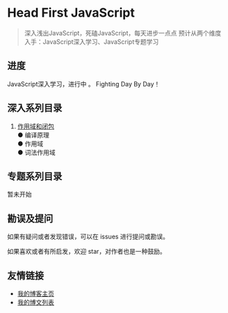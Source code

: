 # Head First JavaScript

> 深入浅出JavaScript，死磕JavaScript，每天进步一点点
> 预计从两个维度入手：JavaScript深入学习、JavaScript专题学习

## 进度
JavaScript深入学习，进行中 。
Fighting Day By Day！

## 深入系列目录
1. [作用域和闭包](https://github.com/winyuan/head-frist-javascript/blob/master/articles/深入系列/JavaScript深入之作用域和闭包.md)   
    ● 编译原理  
    ● 作用域  
    ● 词法作用域

## 专题系列目录
暂未开始
    
## 勘误及提问
如果有疑问或者发现错误，可以在 issues 进行提问或勘误。

如果喜欢或者有所启发，欢迎 star，对作者也是一种鼓励。

## 友情链接
* [我的博客主页](https://www.wenyuanblog.com/)
* [我的博文列表](https://github.com/winyuan/blog)
